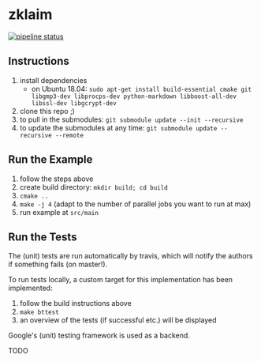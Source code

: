 # zklaim

[![pipeline status](https://gitlab.com/kiliant/zklaim/badges/master/pipeline.svg)](https://gitlab.com/kiliant/zklaim/commits/master)

## Instructions
1. install dependencies
    - on Ubuntu 18.04: ``sudo apt-get install build-essential cmake git libgmp3-dev libprocps-dev python-markdown libboost-all-dev libssl-dev libgcrypt-dev``
2. clone this repo ;)
3. to pull in the submodules: ``git submodule update --init --recursive``
4. to update the submodules at any time: ``git submodule update --recursive --remote``


## Run the Example
1. follow the steps above
2. create build directory: ``mkdir build; cd build``
3. ``cmake ..``
4. ``make -j 4`` (adapt to the number of parallel jobs you want to run at max)
5. run example at ``src/main``


## Run the Tests
The (unit) tests are run automatically by travis, which will notify the authors if something fails (on master!).

To run tests locally, a custom target for this implementation has been implemented:

1. follow the build instructions above
2. ``make bttest``
3. an overview of the tests (if successful etc.) will be displayed

Google's (unit) testing framework is used as a backend.

TODO
